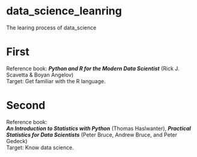 # data_science_leanring
The learing process of data_science

# First
Reference book: ***Python and R for the Modern Data Scientist*** (Rick J. Scavetta & Boyan Angelov)  
Target: Get familiar with the R language.

# Second
Reference book:   
***An Introduction to Statistics with Python*** (Thomas Haslwanter), ***Practical Statistics for Data Scientists*** (Peter Bruce, Andrew Bruce, and Peter Gedeck)  
Target: Know data science.

